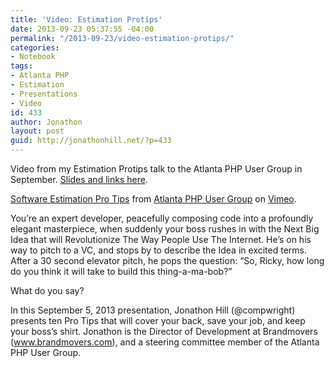 ```yaml
---
title: 'Video: Estimation Protips'
date: 2013-09-23 05:37:55 -04:00
permalink: "/2013-09-23/video-estimation-protips/"
categories:
- Notebook
tags:
- Atlanta PHP
- Estimation
- Presentations
- Video
id: 433
author: Jonathon
layout: post
guid: http://jonathonhill.net/?p=433
---
```


Video from my Estimation Protips talk to the Atlanta PHP User Group in September. [Slides and links here](http://jonathonhill.net/2013-09-06/presentation-estimation-protips/).



[Software Estimation Pro Tips](http://vimeo.com/75124779) from [Atlanta PHP User Group](http://vimeo.com/atlantaphp) on [Vimeo](https://vimeo.com).

You’re an expert developer, peacefully composing code into a profoundly elegant masterpiece, when suddenly your boss rushes in with the Next Big Idea that will Revolutionize The Way People Use The Internet. He’s on his way to pitch to a VC, and stops by to describe the Idea in excited terms. After a 30 second elevator pitch, he pops the question: “So, Ricky, how long do you think it will take to build this thing-a-ma-bob?”

What do you say?

In this September 5, 2013 presentation, Jonathon Hill (@compwright) presents ten Pro Tips that will cover your back, save your job, and keep your boss’s shirt. Jonathon is the Director of Development at Brandmovers (www.brandmovers.com), and a steering committee member of the Atlanta PHP User Group.